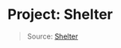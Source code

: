 # Project: Shelter
> Source: [Shelter](https://www.figma.com/file/cBQ8fxYltmqj0515unJcQW/Shelter?node-id=152%3A238&t=9oERLLHmtQapY6Qr-0)